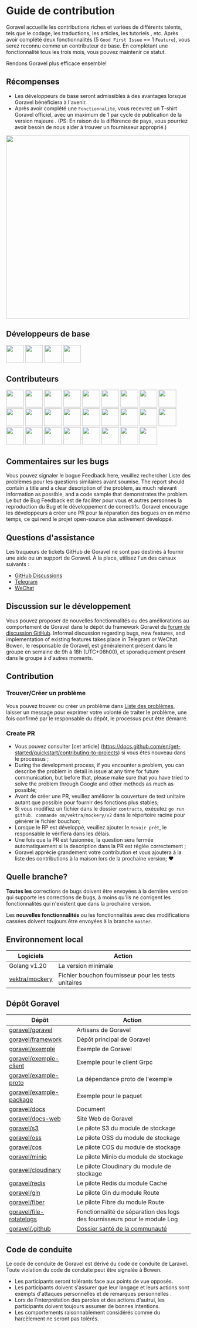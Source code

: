 # Guide de contribution

Goravel accueille les contributions riches et variées de différents talents, tels que le codage, les traductions, les articles, les tutoriels
, etc. Après avoir complété deux fonctionnalités (5 `Good First Issue` == 1 `Feature`), vous serez reconnu comme un contributeur
de base. En complétant une fonctionnalité tous les trois mois, vous pouvez maintenir ce statut.

Rendons Goravel plus efficace ensemble!

## Récompenses

- Les développeurs de base seront admissibles à des avantages lorsque Goravel bénéficiera à l'avenir.
- Après avoir complété une `Fonctionnalité`, vous recevrez un T-shirt Goravel officiel, avec un maximum de 1 par cycle de publication de la version majeure
  . (PS: En raison de la différence de pays, vous pourriez avoir besoin de nous aider à trouver un fournisseur approprié.)

<p align="left"><img src="/t-shirt.jpg" width="500"></p>

## Développeurs de base

<a href="https://github.com/hwbrzzl" target="_blank"><img src="https://avatars.githubusercontent.com/u/24771476?v=4" width="48" height="48"></a> <a href="https://github.com/DevHaoZi" target="_blank"><img src="https://avatars.githubusercontent.com/u/115467771?v=4" width="48" height="48"></a> <a href="https://github.com/kkumar-gcc" target="_blank"><img src="https://avatars.githubusercontent.com/u/84431594?v=4" width="48" height="48"></a> <a href="https://github.com/almas1992" target="_blank"><img src="https://avatars.githubusercontent.com/u/9382335?v=4" width="48" height="48"></a>

## Contributeurs

<a href="https://github.com/merouanekhalili" target="_blank"><img src="https://avatars.githubusercontent.com/u/1122628?v=4" width="48" height="48"></a> <a href="https://github.com/hongyukeji" target="_blank"><img src="https://avatars.githubusercontent.com/u/23145983?v=4" width="48" height="48"></a> <a href="https://github.com/sidshrivastav" target="_blank"><img src="https://avatars.githubusercontent.com/u/28773690?v=4" width="48" height="48"></a> <a href="https://github.com/Juneezee" target="_blank"><img src="https://avatars.githubusercontent.com/u/20135478?v=4" width="48" height="48"></a> <a href="https://github.com/dragoonchang" target="_blank"><img src="https://avatars.githubusercontent.com/u/1432336?v=4" width="48" height="48"></a> <a href="https://github.com/dhanusaputra" target="_blank"><img src="https://avatars.githubusercontent.com/u/35093673?v=4" width="48" height="48"></a> <a href="https://github.com/mauri870" target="_blank"><img src="https://avatars.githubusercontent.com/u/10168637?v=4" width="48" height="48"></a> <a href="https://github.com/Marian0" target="_blank"><img src="https://avatars.githubusercontent.com/u/624592?v=4" width="48" height="48"></a> <a href="https://github.com/ahmed3mar" target="_blank"><img src="https://avatars.githubusercontent.com/u/12982325?v=4" width="48" height="48"></a> <a href="https://github.com/flc1125" target="_blank"><img src="https://avatars.githubusercontent.com/u/14297703?v=4" width="48" height="48"></a> <a href="https://github.com/zzpwestlife" target="_blank"><img src="https://avatars.githubusercontent.com/u/12382180?v=4" width="48" height="48"></a> <a href="https://github.com/juantarrel" target="_blank"><img src="https://avatars.githubusercontent.com/u/7213379?v=4" width="48" height="48"></a> <a href="https://github.com/Kamandlou" target="_blank"><img src="https://avatars.githubusercontent.com/u/77993374?v=4" width="48" height="48"></a> <a href="https://github.com/livghit" target="_blank"><img src="https://avatars.githubusercontent.com/u/108449432?v=4" width="48" height="48"></a> <a href="https://github.com/jeff87218" target="_blank"><img src="https://avatars.githubusercontent.com/u/29706585?v=4" width="48" height="48"></a> <a href="https://github.com/shayan-yousefi" target="_blank"><img src="https://avatars.githubusercontent.com/u/19957980?v=4" width="48" height="48"></a> <a href="https://github.com/zxdstyle" target="_blank"><img src="https://avatars.githubusercontent.com/u/38398954?v=4" width="48" height="48"></a> <a href="https://github.com/milwad-dev" target="_blank"><img src="https://avatars.githubusercontent.com/u/98118400?v=4" width="48" height="48"></a> <a href="https://github.com/mdanialr" target="_blank"><img src="https://avatars.githubusercontent.com/u/48054961?v=4" width="48" height="48"></a> <a href="https://github.com/KlassnayaAfrodita" target="_blank"><img src="https://avatars.githubusercontent.com/u/113383200?v=4" width="48" height="48"></a> <a href="https://github.com/YlanzinhoY" target="_blank"><img src="https://avatars.githubusercontent.com/u/102574758?v=4" width="48" height="48"></a> <a href="https://github.com/gouguoyin" target="_blank"><img src="https://avatars.githubusercontent.com/u/13517412?v=4" width="48" height="48"></a> <a href="https://github.com/dzham" target="_blank"><img src="https://avatars.githubusercontent.com/u/10853451?v=4" width="48" height="48"></a> <a href="https://github.com/praem90" target="_blank"><img src="https://avatars.githubusercontent.com/u/6235720?v=4" width="48" height="48"></a> <a href="https://github.com/vendion" target="_blank"><img src="https://avatars.githubusercontent.com/u/145018?v=4" width="48" height="48"></a> <a href="https://github.com/tzsk" target="_blank"><img src="https://avatars.githubusercontent.com/u/13273787?v=4" width="48" height="48"></a>

## Commentaires sur les bugs

Vous pouvez signaler le bogue
Feedback here,
veuillez rechercher Liste des problèmes pour les questions similaires avant
soumise. The report should contain a title and a clear description of the problem, as much relevant information as
possible, and a code sample that demonstrates the problem. Le but de Bug Feedback est de faciliter pour vous et
autres personnes la reproduction du Bug et le développement de correctifs. Goravel encourage les développeurs à créer une PR pour la réparation des bogues en
en même temps, ce qui rend le projet open-source plus activement développé.

## Questions d'assistance

Les traqueurs de tickets GitHub de Goravel ne sont pas destinés à fournir une aide ou un support de Goravel. À la place, utilisez l'un des canaux
suivants :

- [GitHub Discussions](https://github.com/goravel/goravel/discussions)
- [Telegram](https://github.com/goravel/goravel/tree/master#group)
- [WeChat](https://github.com/goravel/goravel/blob/master/README_zh.md#%E7%BE%A4%E7%BB%84)

## Discussion sur le développement

Vous pouvez proposer de nouvelles fonctionnalités ou des améliorations au comportement de Goravel dans le dépôt du framework Goravel
du [forum de discussion GitHub](https://github.com/goravel/goravel/discussions). Informal discussion regarding
bugs, new features, and implementation of existing features takes place in Telegram or WeChat. Bowen, le responsable de
Goravel, est généralement présent dans le groupe en semaine de 9h à 18h (UTC+08h00), et sporadiquement présent dans le groupe
à d'autres moments.

## Contribution

### Trouver/Créer un problème

Vous pouvez trouver ou créer un problème dans [Liste des problèmes](https://github.com/goravel/goravel/issues), laisser un message pour exprimer
votre volonté de traiter le problème, une fois confirmé par le responsable du dépôt, le processus peut être démarré.

### Create PR

- Vous pouvez consulter [cet article] (https://docs.github.com/en/get-started/quickstart/contributing-to-projects) si vous
  êtes nouveau dans le processus ;
- During the development process, if you encounter a problem, you can describe the problem in detail in issue at any
  time for future communication, but before that, please make sure that you have tried to solve the problem through
  Google and other methods as much as possible;
- Avant de créer une PR, veuillez améliorer la couverture de test unitaire autant que possible pour fournir des fonctions plus stables;
- Si vous modifiez un fichier dans le dossier `contracts`, exécutez `go run github. commande om/vektra/mockery/v2` dans
  le répertoire racine pour générer le fichier bouchon;
- Lorsque le RP est développé, veuillez ajouter le `Revoir prêt`, le responsable le vérifiera dans les délais.
- Une fois que la PR est fusionnée, la question sera fermée automatiquement si la description dans la PR est réglée correctement ;
- Goravel apprécie grandement votre contribution et vous ajoutera à la liste des contributions à la maison lors de la prochaine version; ❤️

## Quelle branche?

**Toutes les** corrections de bugs doivent être envoyées à la dernière version qui supporte les corrections de bugs, à moins qu'ils ne corrigent les fonctionnalités qui n'existent que
dans la prochaine version.

Les **nouvelles fonctionnalités** ou les fonctionnalités avec des modifications cassées doivent toujours être envoyées à la branche `master`.

## Environnement local

| Logiciels                                           | Action                                               |
| --------------------------------------------------- | ---------------------------------------------------- |
| Golang v1.20                        | La version minimale                                  |
| [vektra/mockery](https://github.com/vektra/mockery) | Fichier bouchon fournisseur pour les tests unitaires |

## Dépôt Goravel

| Dépôt                                                                 | Action                                                                                                                                                              |
| --------------------------------------------------------------------- | ------------------------------------------------------------------------------------------------------------------------------------------------------------------- |
| [goravel/goravel](https://github.com/goravel/goravel)                 | Artisans de Goravel                                                                                                                                                 |
| [goravel/framework](https://github.com/goravel/framework)             | Dépôt principal de Goravel                                                                                                                                          |
| [goravel/exemple](https://github.com/goravel/example)                 | Exemple de Goravel                                                                                                                                                  |
| [goravel/exemple-client](https://github.com/goravel/example-client)   | Exemple pour le client Grpc                                                                                                                                         |
| [goravel/example-proto](https://github.com/goravel/example-proto)     | La dépendance proto de l'exemple                                                                                                                                    |
| [goravel/example-package](https://github.com/goravel/example-package) | Exemple pour le paquet                                                                                                                                              |
| [goravel/docs](https://github.com/goravel/docs)                       | Document                                                                                                                                                            |
| [goravel/docs-web](https://github.com/goravel/docs-web)               | Site Web de Goravel                                                                                                                                                 |
| [goravel/s3](https://github.com/goravel/s3)                           | Le pilote S3 du module de stockage                                                                                                                                  |
| [goravel/oss](https://github.com/goravel/oss)                         | Le pilote OSS du module de stockage                                                                                                                                 |
| [goravel/cos](https://github.com/goravel/cos)                         | Le pilote COS du module de stockage                                                                                                                                 |
| [goravel/minio](https://github.com/goravel/minio)                     | Le pilote Minio du module de stockage                                                                                                                               |
| [goravel/cloudinary](https://github.com/goravel/cloudinary)           | Le pilote Cloudinary du module de stockage                                                                                                                          |
| [goravel/redis](https://github.com/goravel/redis)                     | Le pilote Redis du module Cache                                                                                                                                     |
| [goravel/gin](https://github.com/goravel/gin)                         | Le pilote Gin du module Route                                                                                                                                       |
| [goravel/fiber](https://github.com/goravel/fiber)                     | Le pilote Fibre du module Route                                                                                                                                     |
| [goravel/file-rotatelogs](https://github.com/goravel/file-rotatelogs) | Fonctionnalité de séparation des logs des fournisseurs pour le module Log                                                                                           |
| [goravel/.github](https://github.com/goravel/.github) | [Dossier santé de la communauté](https://docs.github.com/en/communities/setting-up-your-project-for-healthy-contributions/creating-a-default-community-health-file) |

## Code de conduite

Le code de conduite de Goravel est dérivé du code de conduite de Laravel. Toute violation du code de conduite peut être
signalée à Bowen.

- Les participants seront tolérants face aux points de vue opposés.
- Les participants doivent s'assurer que leur langage et leurs actions sont exempts d'attaques personnelles et de remarques personnelles
  .
- Lors de l'interprétation des paroles et des actions d'autrui, les participants doivent toujours assumer de bonnes intentions.
- Les comportements raisonnablement considérés comme du harcèlement ne seront pas tolérés.
